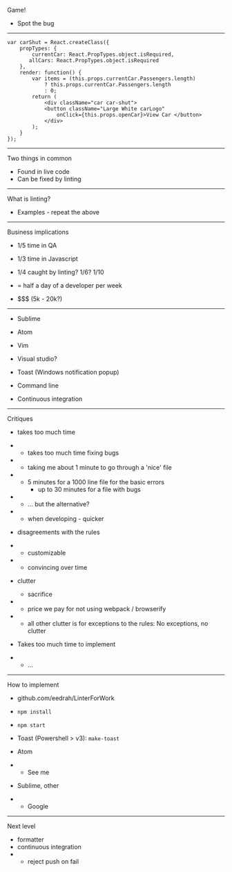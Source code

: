 Game!
- Spot the bug

---

```
var carShut = React.createClass({
    propTypes: {
        currentCar: React.PropTypes.object.isRequired,
       allCars: React.PropTypes.object.isRequired
    },
    render: function() {
        var items = (this.props.currentCar.Passengers.length)
            ? this.props.currentCar.Passengers.length
            : 0;
        return (
            <div className="car car-shut">
            <button className="Large White carLogo"
                onClick={this.props.openCar}>View Car </button>
            </div>
        );
    }
});
```

---

Two things in common

- Found in live code
- Can be fixed by linting

---

What is linting?

- Examples - repeat the above

---

Business implications

- 1/5 time in QA
- 1/3 time in Javascript
- 1/4 caught by linting? 1/6? 1/10
- = half a day of a developer per week

- $$$ (5k - 20k?)

---

- Sublime
- Atom
- Vim
- Visual studio?

- Toast (Windows notification popup)
- Command line
- Continuous integration

---

Critiques
- takes too much time
- - takes too much time fixing bugs
- - taking me about 1 minute to go through a 'nice' file
- - 5 minutes for a 1000 line file for the basic errors
    - up to 30 minutes for a file with bugs
- - ... but the alternative?
- - when developing - quicker

- disagreements with the rules
- - customizable
- - convincing over time

- clutter
    - sacrifice
- - price we pay for not using webpack / browserify
- - all other clutter is for exceptions to the rules: No exceptions, no clutter

- Takes too much time to implement
- - ...

---

How to implement
- github.com/eedrah/LinterForWork
- `npm install`
- `npm start`

- Toast (Powershell > v3): `make-toast`

- Atom
- - See me

- Sublime, other
- - Google

---

Next level
- formatter
- continuous integration
- - reject push on fail
